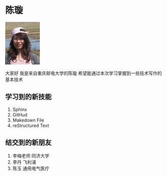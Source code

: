 # 陈璇
![ ](images/chenxuan.jpg)

大家好 我是来自重庆邮电大学的陈璇
希望能通过本次学习掌握到一些技术写作的基本技术

## 学习到的新技能
1. Sphinx
2. GitHud
3. Makedown File
4. reStructured Text 
## 结交到的新朋友
1. 李梅老师  同济大学
2. 李丹      飞利浦
3. 陈玉      通用电气医疗
